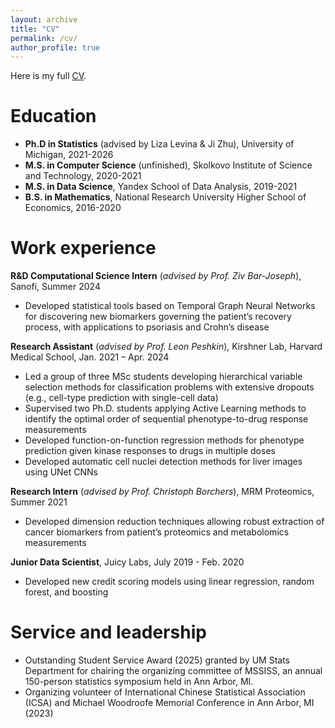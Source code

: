 ```yaml
---
layout: archive
title: "CV"
permalink: /cv/
author_profile: true
---
```


Here is my full [CV](https://alexanderkagan.github.io/files/KaganCV.pdf).

Education
======
* **Ph.D in Statistics** (advised by Liza Levina & Ji Zhu), University of Michigan, 2021-2026
* **M.S. in Computer Science** (unfinished), Skolkovo Institute of Science and Technology, 2020-2021
* **M.S. in Data Science**, Yandex School of Data Analysis, 2019-2021
* **B.S. in Mathematics**, National Research University Higher School of Economics, 2016-2020

Work experience
======
**R&D Computational Science Intern** (*advised by Prof. Ziv Bar-Joseph*),
Sanofi, Summer 2024  
- Developed statistical tools based on Temporal Graph Neural Networks for discovering new biomarkers governing the patient’s recovery process, with applications to psoriasis and Crohn’s disease  


**Research Assistant** (*advised by Prof. Leon Peshkin*), Kirshner Lab, Harvard Medical School, Jan. 2021 – Apr. 2024  
- Led a group of three MSc students developing hierarchical variable selection methods for classification problems with extensive dropouts (e.g., cell-type prediction with single-cell data)  
- Supervised two Ph.D. students applying Active Learning methods to identify the optimal order of sequential phenotype-to-drug response measurements  
- Developed function-on-function regression methods for phenotype prediction given kinase responses to drugs in multiple doses  
- Developed automatic cell nuclei detection methods for liver images using UNet CNNs  


**Research Intern** (*advised by Prof. Christoph Borchers*), MRM Proteomics, Summer 2021  
- Developed dimension reduction techniques allowing robust extraction of cancer biomarkers from patient’s proteomics and metabolomics measurements  


**Junior Data Scientist**, Juicy Labs, July 2019 - Feb. 2020
- Developed new credit scoring models using linear regression, random forest, and boosting  

Service and leadership
======
* Outstanding Student Service Award (2025) granted by UM Stats Department for chairing the organizing committee of MSSISS, an annual 150-person statistics symposium held in Ann Arbor, MI.
* Organizing volunteer of International Chinese Statistical Association (ICSA) and Michael Woodroofe Memorial Conference in Ann Arbor, MI (2023)
